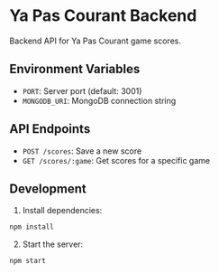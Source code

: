 # Ya Pas Courant Backend

Backend API for Ya Pas Courant game scores.

## Environment Variables

- `PORT`: Server port (default: 3001)
- `MONGODB_URI`: MongoDB connection string

## API Endpoints

- `POST /scores`: Save a new score
- `GET /scores/:game`: Get scores for a specific game

## Development

1. Install dependencies:
```bash
npm install
```

2. Start the server:
```bash
npm start
``` 